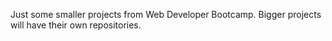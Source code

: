 Just some smaller projects from Web Developer Bootcamp. Bigger projects will have their own repositories.
